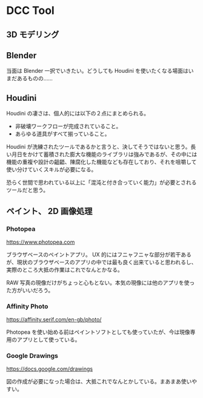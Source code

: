 # DCC Tool

## 3D モデリング

## Blender

当面は Blender 一択でいきたい。どうしても Houdini を使いたくなる場面はいまだあるものの……

## Houdini

Houdini の凄さは、個人的には以下の２点にまとめられる。

- 非破壊ワークフローが完成されていること。
- あらゆる道具がすべて揃っていること。

Houdini が洗練されたツールであるかと言うと、決してそうではないと思う。長い月日をかけて蓄積された膨大な機能のライブラリは強みであるが、その中には機能の重複や設計の齟齬、陳腐化した機能なども存在しており、それを咀嚼して使い分けていくスキルが必要になる。

恐らく世間で思われている以上に「混沌と付き合っていく能力」が必要とされるツールだと思う。

## ペイント、 2D 画像処理

### Photopea

https://www.photopea.com

ブラウザベースのペイントアプリ。 UX 的にはフニャフニャな部分が若干あるが、現状のブラウザベースのアプリの中では最も良く出来ていると思われるし、実際のところ大抵の作業はこれでなんとかなる。

RAW 写真の現像だけがちょっと心もとない。本気の現像には他のアプリを使った方がいいだろう。

### Affinity Photo

https://affinity.serif.com/en-gb/photo/

Photopea を使い始める前はペイントソフトとしても使っていたが、今は現像専用のアプリとして使っている。

### Google Drawings

https://docs.google.com/drawings

図の作成が必要になった場合は、大抵これでなんとかしている。まあまあ使いやすい。
